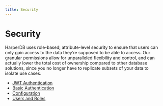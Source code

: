 ```yaml
---
title: Security
---
```


# Security

HarperDB uses role-based, attribute-level security to ensure that users can only gain access to the data they’re supposed to be able to access. Our granular permissions allow for unparalleled flexibility and control, and can actually lower the total cost of ownership compared to other database solutions, since you no longer have to replicate subsets of your data to isolate use cases.

- [JWT Authentication](security/jwt-auth)
- [Basic Authentication](security/basic-auth)
- [Configuration](security/configuration)
- [Users and Roles](security/users-and-roles)
